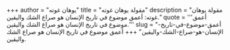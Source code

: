 +++
author = "يوهان غوته"
title = "مقولة يوهان غوته"
description = "مقولة يوهان غوته: أعمق موضوع في تاريخ الإنسان هو صراع الشك واليقين."
quote = '''أعمق موضوع في تاريخ الإنسان هو صراع الشك واليقين.'''
slug = "أعمق-موضوع-في-تاريخ-الإنسان-هو-صراع-الشك-واليقين"
+++
أعمق موضوع في تاريخ الإنسان هو صراع الشك واليقين.
